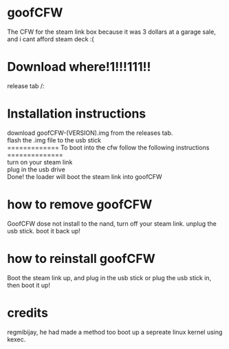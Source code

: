 # goofCFW
The CFW for the steam link box because it was 3 dollars at a garage sale, and i cant afford steam deck :(
# Download where!1!!!111!!
release tab /:
<br>
# Installation instructions
download goofCFW-(VERSION).img from the releases tab.
<br>
flash the .img file to the usb stick
<br>
============= To boot into the cfw follow the following instructions ==============
<br>
turn on your steam link
<br>
plug in the usb drive
<br>
Done! the loader will boot the steam link into goofCFW
# how to remove goofCFW
GoofCFW dose not install to the nand, turn off your steam link. unplug the usb stick. boot it back up!
# how to reinstall goofCFW
Boot the steam link up, and plug in the usb stick
or
plug the usb stick in, then boot it up!
# credits
regmibijay, he had made a method too boot up a sepreate linux kernel using kexec.
